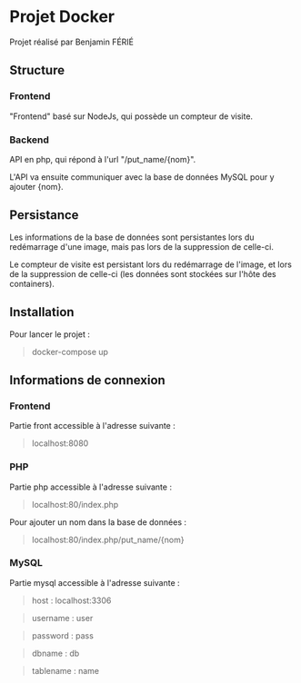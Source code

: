 # Projet Docker

Projet réalisé par Benjamin FÉRIÉ

## Structure
### Frontend
"Frontend" basé sur NodeJs, qui possède un compteur de visite.

### Backend
API en php, qui répond à l'url "/put_name/{nom}". 

L'API va ensuite communiquer avec la base de données MySQL pour y ajouter {nom}.

## Persistance
Les informations de la base de données sont persistantes lors du redémarrage d'une image, mais pas lors de la suppression de celle-ci.

Le compteur de visite est persistant lors du redémarrage de l'image, et lors de la suppression de celle-ci (les données sont stockées sur l'hôte des containers).

## Installation
Pour lancer le projet :
> docker-compose up

## Informations de connexion
### Frontend
Partie front accessible à l'adresse suivante :
> localhost:8080

### PHP
Partie php accessible à l'adresse suivante :
> localhost:80/index.php

Pour ajouter un nom dans la base de données :
> localhost:80/index.php/put_name/{nom}

### MySQL
Partie mysql accessible à l'adresse suivante :
> host : localhost:3306

> username : user

> password : pass

> dbname : db

> tablename : name


